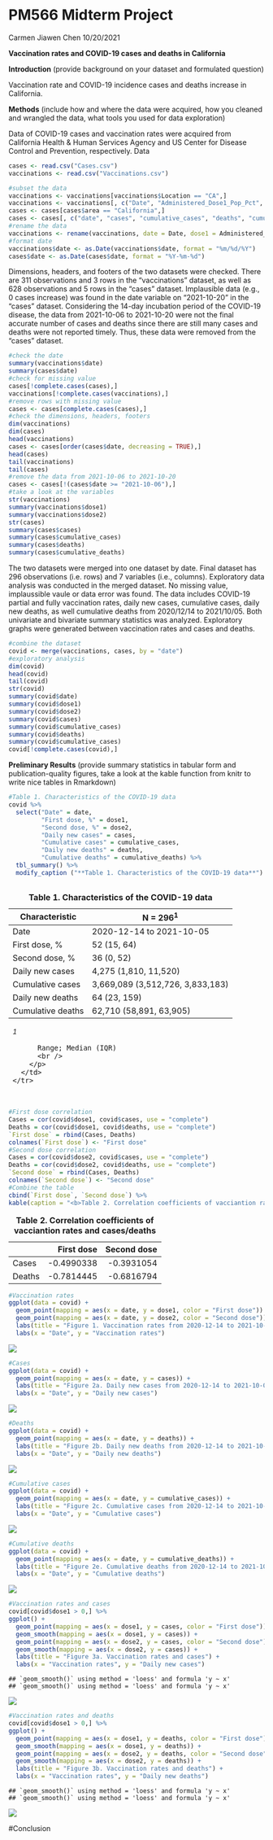 PM566 Midterm Project
================
Carmen Jiawen Chen
10/20/2021

**Vaccination rates and COVID-19 cases and deaths in California**

**Introduction** (provide background on your dataset and formulated
question)

Vaccination rate and COVID-19 incidence cases and deaths increase in
California.

**Methods** (include how and where the data were acquired, how you
cleaned and wrangled the data, what tools you used for data exploration)

Data of COVID-19 cases and vaccination rates were acquired from
California Health & Human Services Agency and US Center for Disease
Control and Prevention, respectively. Data

``` r
cases <- read.csv("Cases.csv")
vaccinations <- read.csv("Vaccinations.csv")
```

``` r
#subset the data
vaccinations <- vaccinations[vaccinations$Location == "CA",]
vaccinations <- vaccinations[, c("Date", "Administered_Dose1_Pop_Pct", "Series_Complete_Pop_Pct")] 
cases <- cases[cases$area == "California",]
cases <- cases[, c("date", "cases", "cumulative_cases", "deaths", "cumulative_deaths")]
#rename the data
vaccinations <- rename(vaccinations, date = Date, dose1 = Administered_Dose1_Pop_Pct, dose2 = Series_Complete_Pop_Pct)
#format date
vaccinations$date <- as.Date(vaccinations$date, format = "%m/%d/%Y")
cases$date <- as.Date(cases$date, format = "%Y-%m-%d")
```

Dimensions, headers, and footers of the two datasets were checked. There
are 311 observations and 3 rows in the “vaccinations” dataset, as well
as 628 observations and 5 rows in the “cases” dataset. Implausible data
(e.g., 0 cases increase) was found in the date variable on “2021-10-20”
in the “cases” dataset. Considering the 14-day incubation period of the
COVID-19 disease, the data from 2021-10-06 to 2021-10-20 were not the
final accurate number of cases and deaths since there are still many
cases and deaths were not reported timely. Thus, these data were removed
from the “cases” dataset.

``` r
#check the date
summary(vaccinations$date)
summary(cases$date)
#check for missing value
cases[!complete.cases(cases),]
vaccinations[!complete.cases(vaccinations),]
#remove rows with missing value
cases <- cases[complete.cases(cases),]
#check the dimensions, headers, footers
dim(vaccinations)
dim(cases)
head(vaccinations)
cases <- cases[order(cases$date, decreasing = TRUE),]
head(cases)
tail(vaccinations)
tail(cases)
#remove the data from 2021-10-06 to 2021-10-20
cases <- cases[!(cases$date >= "2021-10-06"),]
#take a look at the variables
str(vaccinations)
summary(vaccinations$dose1)
summary(vaccinations$dose2)
str(cases)
summary(cases$cases)
summary(cases$cumulative_cases)
summary(cases$deaths)
summary(cases$cumulative_deaths)
```

The two datasets were merged into one dataset by date. Final dataset has
296 observations (i.e. rows) and 7 variables (i.e., columns).
Exploratory data analysis was conducted in the merged dataset. No
missing value, implaussible vaule or data error was found. The data
includes COVID-19 partial and fully vaccination rates, daily new cases,
cumulative cases, daily new deaths, as well cumulative deaths from
2020/12/14 to 2021/10/05. Both univariate and bivariate summary
statistics was analyzed. Exploratory graphs were generated between
vaccination rates and cases and deaths.

``` r
#combine the dataset
covid <- merge(vaccinations, cases, by = "date")
#exploratory analysis
dim(covid)
head(covid)
tail(covid)
str(covid)
summary(covid$date)
summary(covid$dose1)
summary(covid$dose2)
summary(covid$cases)
summary(covid$cumulative_cases)
summary(covid$deaths)
summary(covid$cumulative_cases)
covid[!complete.cases(covid),]
```

**Preliminary Results** (provide summary statistics in tabular form and
publication-quality figures, take a look at the kable function from
knitr to write nice tables in Rmarkdown)

``` r
#Table 1. Characteristics of the COVID-19 data
covid %>%
  select("Date" = date,
         "First dose, %" = dose1,
         "Second dose, %" = dose2,
         "Daily new cases" = cases,
         "Cumulative cases" = cumulative_cases,
         "Daily new deaths" = deaths,
         "Cumulative deaths" = cumulative_deaths) %>%
  tbl_summary() %>%
  modify_caption ("**Table 1. Characteristics of the COVID-19 data**")
```

<div id="iyyktqvnsz" style="overflow-x:auto;overflow-y:auto;width:auto;height:auto;">
<style>html {
  font-family: -apple-system, BlinkMacSystemFont, 'Segoe UI', Roboto, Oxygen, Ubuntu, Cantarell, 'Helvetica Neue', 'Fira Sans', 'Droid Sans', Arial, sans-serif;
}

#iyyktqvnsz .gt_table {
  display: table;
  border-collapse: collapse;
  margin-left: auto;
  margin-right: auto;
  color: #333333;
  font-size: 16px;
  font-weight: normal;
  font-style: normal;
  background-color: #FFFFFF;
  width: auto;
  border-top-style: solid;
  border-top-width: 2px;
  border-top-color: #A8A8A8;
  border-right-style: none;
  border-right-width: 2px;
  border-right-color: #D3D3D3;
  border-bottom-style: solid;
  border-bottom-width: 2px;
  border-bottom-color: #A8A8A8;
  border-left-style: none;
  border-left-width: 2px;
  border-left-color: #D3D3D3;
}

#iyyktqvnsz .gt_heading {
  background-color: #FFFFFF;
  text-align: center;
  border-bottom-color: #FFFFFF;
  border-left-style: none;
  border-left-width: 1px;
  border-left-color: #D3D3D3;
  border-right-style: none;
  border-right-width: 1px;
  border-right-color: #D3D3D3;
}

#iyyktqvnsz .gt_title {
  color: #333333;
  font-size: 125%;
  font-weight: initial;
  padding-top: 4px;
  padding-bottom: 4px;
  border-bottom-color: #FFFFFF;
  border-bottom-width: 0;
}

#iyyktqvnsz .gt_subtitle {
  color: #333333;
  font-size: 85%;
  font-weight: initial;
  padding-top: 0;
  padding-bottom: 6px;
  border-top-color: #FFFFFF;
  border-top-width: 0;
}

#iyyktqvnsz .gt_bottom_border {
  border-bottom-style: solid;
  border-bottom-width: 2px;
  border-bottom-color: #D3D3D3;
}

#iyyktqvnsz .gt_col_headings {
  border-top-style: solid;
  border-top-width: 2px;
  border-top-color: #D3D3D3;
  border-bottom-style: solid;
  border-bottom-width: 2px;
  border-bottom-color: #D3D3D3;
  border-left-style: none;
  border-left-width: 1px;
  border-left-color: #D3D3D3;
  border-right-style: none;
  border-right-width: 1px;
  border-right-color: #D3D3D3;
}

#iyyktqvnsz .gt_col_heading {
  color: #333333;
  background-color: #FFFFFF;
  font-size: 100%;
  font-weight: normal;
  text-transform: inherit;
  border-left-style: none;
  border-left-width: 1px;
  border-left-color: #D3D3D3;
  border-right-style: none;
  border-right-width: 1px;
  border-right-color: #D3D3D3;
  vertical-align: bottom;
  padding-top: 5px;
  padding-bottom: 6px;
  padding-left: 5px;
  padding-right: 5px;
  overflow-x: hidden;
}

#iyyktqvnsz .gt_column_spanner_outer {
  color: #333333;
  background-color: #FFFFFF;
  font-size: 100%;
  font-weight: normal;
  text-transform: inherit;
  padding-top: 0;
  padding-bottom: 0;
  padding-left: 4px;
  padding-right: 4px;
}

#iyyktqvnsz .gt_column_spanner_outer:first-child {
  padding-left: 0;
}

#iyyktqvnsz .gt_column_spanner_outer:last-child {
  padding-right: 0;
}

#iyyktqvnsz .gt_column_spanner {
  border-bottom-style: solid;
  border-bottom-width: 2px;
  border-bottom-color: #D3D3D3;
  vertical-align: bottom;
  padding-top: 5px;
  padding-bottom: 5px;
  overflow-x: hidden;
  display: inline-block;
  width: 100%;
}

#iyyktqvnsz .gt_group_heading {
  padding: 8px;
  color: #333333;
  background-color: #FFFFFF;
  font-size: 100%;
  font-weight: initial;
  text-transform: inherit;
  border-top-style: solid;
  border-top-width: 2px;
  border-top-color: #D3D3D3;
  border-bottom-style: solid;
  border-bottom-width: 2px;
  border-bottom-color: #D3D3D3;
  border-left-style: none;
  border-left-width: 1px;
  border-left-color: #D3D3D3;
  border-right-style: none;
  border-right-width: 1px;
  border-right-color: #D3D3D3;
  vertical-align: middle;
}

#iyyktqvnsz .gt_empty_group_heading {
  padding: 0.5px;
  color: #333333;
  background-color: #FFFFFF;
  font-size: 100%;
  font-weight: initial;
  border-top-style: solid;
  border-top-width: 2px;
  border-top-color: #D3D3D3;
  border-bottom-style: solid;
  border-bottom-width: 2px;
  border-bottom-color: #D3D3D3;
  vertical-align: middle;
}

#iyyktqvnsz .gt_from_md > :first-child {
  margin-top: 0;
}

#iyyktqvnsz .gt_from_md > :last-child {
  margin-bottom: 0;
}

#iyyktqvnsz .gt_row {
  padding-top: 8px;
  padding-bottom: 8px;
  padding-left: 5px;
  padding-right: 5px;
  margin: 10px;
  border-top-style: solid;
  border-top-width: 1px;
  border-top-color: #D3D3D3;
  border-left-style: none;
  border-left-width: 1px;
  border-left-color: #D3D3D3;
  border-right-style: none;
  border-right-width: 1px;
  border-right-color: #D3D3D3;
  vertical-align: middle;
  overflow-x: hidden;
}

#iyyktqvnsz .gt_stub {
  color: #333333;
  background-color: #FFFFFF;
  font-size: 100%;
  font-weight: initial;
  text-transform: inherit;
  border-right-style: solid;
  border-right-width: 2px;
  border-right-color: #D3D3D3;
  padding-left: 12px;
}

#iyyktqvnsz .gt_summary_row {
  color: #333333;
  background-color: #FFFFFF;
  text-transform: inherit;
  padding-top: 8px;
  padding-bottom: 8px;
  padding-left: 5px;
  padding-right: 5px;
}

#iyyktqvnsz .gt_first_summary_row {
  padding-top: 8px;
  padding-bottom: 8px;
  padding-left: 5px;
  padding-right: 5px;
  border-top-style: solid;
  border-top-width: 2px;
  border-top-color: #D3D3D3;
}

#iyyktqvnsz .gt_grand_summary_row {
  color: #333333;
  background-color: #FFFFFF;
  text-transform: inherit;
  padding-top: 8px;
  padding-bottom: 8px;
  padding-left: 5px;
  padding-right: 5px;
}

#iyyktqvnsz .gt_first_grand_summary_row {
  padding-top: 8px;
  padding-bottom: 8px;
  padding-left: 5px;
  padding-right: 5px;
  border-top-style: double;
  border-top-width: 6px;
  border-top-color: #D3D3D3;
}

#iyyktqvnsz .gt_striped {
  background-color: rgba(128, 128, 128, 0.05);
}

#iyyktqvnsz .gt_table_body {
  border-top-style: solid;
  border-top-width: 2px;
  border-top-color: #D3D3D3;
  border-bottom-style: solid;
  border-bottom-width: 2px;
  border-bottom-color: #D3D3D3;
}

#iyyktqvnsz .gt_footnotes {
  color: #333333;
  background-color: #FFFFFF;
  border-bottom-style: none;
  border-bottom-width: 2px;
  border-bottom-color: #D3D3D3;
  border-left-style: none;
  border-left-width: 2px;
  border-left-color: #D3D3D3;
  border-right-style: none;
  border-right-width: 2px;
  border-right-color: #D3D3D3;
}

#iyyktqvnsz .gt_footnote {
  margin: 0px;
  font-size: 90%;
  padding: 4px;
}

#iyyktqvnsz .gt_sourcenotes {
  color: #333333;
  background-color: #FFFFFF;
  border-bottom-style: none;
  border-bottom-width: 2px;
  border-bottom-color: #D3D3D3;
  border-left-style: none;
  border-left-width: 2px;
  border-left-color: #D3D3D3;
  border-right-style: none;
  border-right-width: 2px;
  border-right-color: #D3D3D3;
}

#iyyktqvnsz .gt_sourcenote {
  font-size: 90%;
  padding: 4px;
}

#iyyktqvnsz .gt_left {
  text-align: left;
}

#iyyktqvnsz .gt_center {
  text-align: center;
}

#iyyktqvnsz .gt_right {
  text-align: right;
  font-variant-numeric: tabular-nums;
}

#iyyktqvnsz .gt_font_normal {
  font-weight: normal;
}

#iyyktqvnsz .gt_font_bold {
  font-weight: bold;
}

#iyyktqvnsz .gt_font_italic {
  font-style: italic;
}

#iyyktqvnsz .gt_super {
  font-size: 65%;
}

#iyyktqvnsz .gt_footnote_marks {
  font-style: italic;
  font-weight: normal;
  font-size: 65%;
}
</style>
<table class="gt_table">
  <caption><strong>Table 1. Characteristics of the COVID-19 data</strong></caption>
  
  <thead class="gt_col_headings">
    <tr>
      <th class="gt_col_heading gt_columns_bottom_border gt_left" rowspan="1" colspan="1"><strong>Characteristic</strong></th>
      <th class="gt_col_heading gt_columns_bottom_border gt_center" rowspan="1" colspan="1"><strong>N = 296</strong><sup class="gt_footnote_marks">1</sup></th>
    </tr>
  </thead>
  <tbody class="gt_table_body">
    <tr><td class="gt_row gt_left">Date</td>
<td class="gt_row gt_center">2020-12-14 to 2021-10-05</td></tr>
    <tr><td class="gt_row gt_left">First dose, %</td>
<td class="gt_row gt_center">52 (15, 64)</td></tr>
    <tr><td class="gt_row gt_left">Second dose, %</td>
<td class="gt_row gt_center">36 (0, 52)</td></tr>
    <tr><td class="gt_row gt_left">Daily new cases</td>
<td class="gt_row gt_center">4,275 (1,810, 11,520)</td></tr>
    <tr><td class="gt_row gt_left">Cumulative cases</td>
<td class="gt_row gt_center">3,669,089 (3,512,726, 3,833,183)</td></tr>
    <tr><td class="gt_row gt_left">Daily new deaths</td>
<td class="gt_row gt_center">64 (23, 159)</td></tr>
    <tr><td class="gt_row gt_left">Cumulative deaths</td>
<td class="gt_row gt_center">62,710 (58,891, 63,905)</td></tr>
  </tbody>
  
  <tfoot>
    <tr class="gt_footnotes">
      <td colspan="2">
        <p class="gt_footnote">
          <sup class="gt_footnote_marks">
            <em>1</em>
          </sup>
           
          Range; Median (IQR)
          <br />
        </p>
      </td>
    </tr>
  </tfoot>
</table>
</div>

``` r
#First dose correlation
Cases = cor(covid$dose1, covid$cases, use = "complete")
Deaths = cor(covid$dose1, covid$deaths, use = "complete")
`First dose` = rbind(Cases, Deaths) 
colnames(`First dose`) <- "First dose"
#Second dose correlation
Cases = cor(covid$dose2, covid$cases, use = "complete")
Deaths = cor(covid$dose2, covid$deaths, use = "complete")
`Second dose` = rbind(Cases, Deaths) 
colnames(`Second dose`) <- "Second dose"
#Combine the table
cbind(`First dose`, `Second dose`) %>%
kable(caption = "<b>Table 2. Correlation coefficients of vacciantion rates and cases/deaths<b>")
```

<table>
<caption>
<b>Table 2. Correlation coefficients of vacciantion rates and
cases/deaths<b>
</caption>
<thead>
<tr>
<th style="text-align:left;">
</th>
<th style="text-align:right;">
First dose
</th>
<th style="text-align:right;">
Second dose
</th>
</tr>
</thead>
<tbody>
<tr>
<td style="text-align:left;">
Cases
</td>
<td style="text-align:right;">
-0.4990338
</td>
<td style="text-align:right;">
-0.3931054
</td>
</tr>
<tr>
<td style="text-align:left;">
Deaths
</td>
<td style="text-align:right;">
-0.7814445
</td>
<td style="text-align:right;">
-0.6816794
</td>
</tr>
</tbody>
</table>

``` r
#Vaccination rates
ggplot(data = covid) +
  geom_point(mapping = aes(x = date, y = dose1, color = "First dose")) +
  geom_point(mapping = aes(x = date, y = dose2, color = "Second dose")) +
  labs(title = "Figure 1. Vaccination rates from 2020-12-14 to 2021-10-05") +
  labs(x = "Date", y = "Vaccination rates")
```

![](index_files/figure-gfm/exploratory%20graphs-1.png)<!-- -->

``` r
#Cases
ggplot(data = covid) +
  geom_point(mapping = aes(x = date, y = cases)) +
  labs(title = "Figure 2a. Daily new cases from 2020-12-14 to 2021-10-05") +
  labs(x = "Date", y = "Daily new cases")
```

![](index_files/figure-gfm/exploratory%20graphs-2.png)<!-- -->

``` r
#Deaths
ggplot(data = covid) +
  geom_point(mapping = aes(x = date, y = deaths)) +
  labs(title = "Figure 2b. Daily new deaths from 2020-12-14 to 2021-10-05") +
  labs(x = "Date", y = "Daily new deaths")
```

![](index_files/figure-gfm/exploratory%20graphs-3.png)<!-- -->

``` r
#Cumulative cases
ggplot(data = covid) +
  geom_point(mapping = aes(x = date, y = cumulative_cases)) +
  labs(title = "Figure 2c. Cumulative cases from 2020-12-14 to 2021-10-05") +
  labs(x = "Date", y = "Cumulative cases")
```

![](index_files/figure-gfm/exploratory%20graphs-4.png)<!-- -->

``` r
#Cumulative deaths
ggplot(data = covid) +
  geom_point(mapping = aes(x = date, y = cumulative_deaths)) +
  labs(title = "Figure 2e. Cumulative deaths from 2020-12-14 to 2021-10-05") +
  labs(x = "Date", y = "Cumulative deaths")
```

![](index_files/figure-gfm/exploratory%20graphs-5.png)<!-- -->

``` r
#Vaccination rates and cases
covid[covid$dose1 > 0,] %>%
ggplot() +
  geom_point(mapping = aes(x = dose1, y = cases, color = "First dose")) +
  geom_smooth(mapping = aes(x = dose1, y = cases)) +
  geom_point(mapping = aes(x = dose2, y = cases, color = "Second dose")) +
  geom_smooth(mapping = aes(x = dose2, y = cases)) +
  labs(title = "Figure 3a. Vaccination rates and cases") +
  labs(x = "Vaccination rates", y = "Daily new cases")
```

    ## `geom_smooth()` using method = 'loess' and formula 'y ~ x'
    ## `geom_smooth()` using method = 'loess' and formula 'y ~ x'

![](index_files/figure-gfm/data%20visualization-1.png)<!-- -->

``` r
#Vaccination rates and deaths
covid[covid$dose1 > 0,] %>%
ggplot() +
  geom_point(mapping = aes(x = dose1, y = deaths, color = "First dose")) +
  geom_smooth(mapping = aes(x = dose1, y = deaths)) +
  geom_point(mapping = aes(x = dose2, y = deaths, color = "Second dose")) +
  geom_smooth(mapping = aes(x = dose2, y = deaths)) +
  labs(title = "Figure 3b. Vaccination rates and deaths") +
  labs(x = "Vaccination rates", y = "Daily new deaths")
```

    ## `geom_smooth()` using method = 'loess' and formula 'y ~ x'
    ## `geom_smooth()` using method = 'loess' and formula 'y ~ x'

![](index_files/figure-gfm/data%20visualization-2.png)<!-- -->

\#Conclusion
